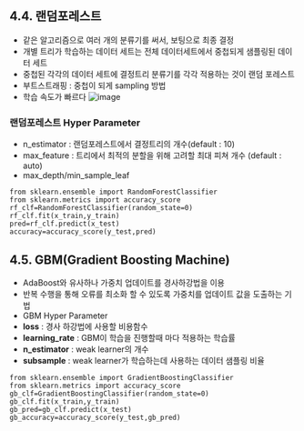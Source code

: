 ## 4.4. 랜덤포레스트
 - 같은 알고리즘으로 여러 개의 분류기를 써서, 보팅으로 최종 결정
 - 개별 트리가 학습하는 데이터 세트는 전체 데이터세트에서 중첩되게 샘플링된 데이터 세트
 - 중첩된 각각의 데이터 세트에 결정트리 분류기를 각각 적용하는 것이 랜덤 포레스트
 - 부트스트래핑 : 중첩이 되게 sampling 방법
 - 학습 속도가 빠르다
 ![image](https://user-images.githubusercontent.com/49123169/73588314-e14b0100-450a-11ea-9ed2-9aea9f9f2032.png)

 
### 랜덤포레스트 Hyper Parameter
 - n_estimator : 랜덤포레스트에서 결정트리의 개수(default : 10)
 - max_feature : 트리에서 최적의 분할을 위해 고려할 최대 피쳐 개수	(default : auto)	
 - max_depth/min_sample_leaf
 
~~~
from sklearn.ensemble import RandomForestClassifier
from sklearn.metrics import accuracy_score
rf_clf=RandomForestClassifier(random_state=0)
rf_clf.fit(x_train,y_train)
pred=rf_clf.predict(x_test)
accuracy=accuracy_score(y_test,pred)
~~~


 
## 4.5. GBM(Gradient Boosting Machine)
 - AdaBoost와 유사하나 가중치 업데이트를 경사하강법을 이용
 - 반복 수행을 통해 오류를 최소화 할 수 있도록 가중치를 업데이트 값을 도출하는 기법
 - GBM Hyper Parameter
  - **loss** : 경사 하강법에 사용할 비용함수
  - **learning_rate** : GBM이 학습을 진행할때 마다 적용하는 학습률
  - **n_estimator** : weak learner의 개수
  - **subsample** : weak learner가 학습하는데 사용하는 데이터 샘플링 비율

~~~
from sklearn.ensemble import GradientBoostingClassifier
from sklearn.metrics import accuracy_score
gb_clf=GradientBoostingClassifier(random_state=0)
gb_clf.fit(x_train,y_train)
gb_pred=gb_clf.predict(x_test)
gb_accuracy=accuracy_score(y_test,gb_pred)
~~~
